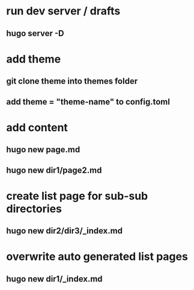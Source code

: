 # run dev server / drafts
## hugo server -D

# add theme
## git clone theme into themes folder
## add theme = "theme-name" to config.toml

# add content
## hugo new page.md
## hugo new dir1/page2.md

# create list page for sub-sub directories
## hugo new dir2/dir3/_index.md

# overwrite auto generated list pages
## hugo new dir1/_index.md

